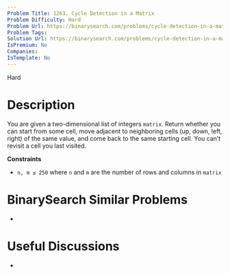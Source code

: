 ```yaml
---
Problem Title: 1263. Cycle Detection in a Matrix
Problem Difficulty: Hard
Problem Url: https://binarysearch.com/problems/cycle-detection-in-a-matrix/
Problem Tags: 
Solution Url: https://binarysearch.com/problems/cycle-detection-in-a-matrix/solutions/
IsPremium: No
Companies: 
IsTemplate: No
---
```


<span style="color: ;">Hard</span>

# Description

You are given a two-dimensional list of integers `matrix`. Return whether you can start from some cell, move adjacent to neighboring cells (up, down, left, right) of the same value, and come back to the same starting cell. You can’t revisit a cell you last visited.

**Constraints**
- `n, m ≤ 250` where `n` and `m` are the number of rows and columns in `matrix`

# BinarySearch Similar Problems

- []()

# Useful Discussions

- []()
